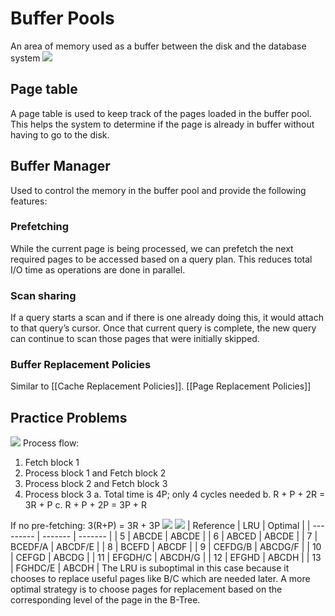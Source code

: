 # Buffer Pools
An area of memory used as a buffer between the disk and the database system
![](https://i.imgur.com/vISJSv2.png)
## Page table
A page table is used to keep track of the pages loaded in the buffer pool. This helps the system to determine if the page is already in buffer without having to go to the disk.
## Buffer Manager
Used to control the memory in the buffer pool and provide the following features:
### Prefetching
While the current page is being processed, we can prefetch the next required pages to be accessed based on a query plan. This reduces total I/O time as operations are done in parallel.
### Scan sharing
If a query starts a scan and if there is one already doing this, it would attach to that query’s cursor. Once that current query is complete, the new query can continue to scan those pages that were initially skipped.
### Buffer Replacement Policies
Similar to [[Cache Replacement Policies]].
[[Page Replacement Policies]]
## Practice Problems
![](https://i.imgur.com/H5D6bBe.png)
Process flow:
1. Fetch block 1
2. Process block 1 and Fetch block 2
3. Process block 2 and Fetch block 3
4. Process block 3
a. Total time is 4P; only 4 cycles needed
b. R + P + 2R = 3R + P
c. R + P + 2P = 3P + R

If no pre-fetching:
3(R+P) = 3R + 3P
![](https://i.imgur.com/06YYaaD.png)
![](https://i.imgur.com/SAiKBBL.png)
| Reference | LRU     | Optimal |
| --------- | ------- | ------- |
| 5         | ABCDE   | ABCDE   |
| 6         | ABCED   | ABCDE   |
| 7         | BCEDF/A | ABCDF/E |
| 8         | BCEFD   | ABCDF   |
| 9         | CEFDG/B | ABCDG/F |
| 10        | CEFGD   | ABCDG   |
| 11        | EFGDH/C | ABCDH/G |
| 12        | EFGHD   | ABCDH   |
| 13        | FGHDC/E   | ABCDH   |
The LRU is suboptimal in this case because it chooses to replace useful pages like B/C which are needed later. A more optimal strategy is to choose pages for replacement based on the corresponding level of the page in the B-Tree.